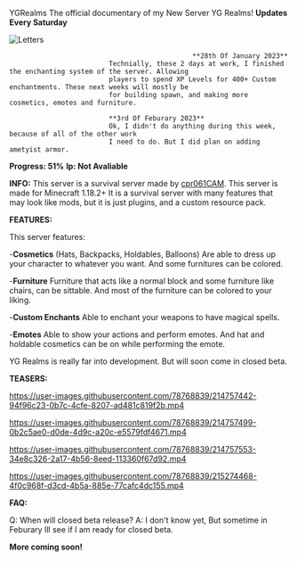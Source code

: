 YGRealms
                           The official documentary of my New Server YG Realms! **Updates Every Saturday**


![Letters](https://user-images.githubusercontent.com/78768839/214756264-fdf15acb-5acf-408f-a8e1-e9bc404afd15.png)

                                                  **28th Of January 2023**
                             Technially, these 2 days at work, I finished the enchanting system of the server. Allowing 
                             players to spend XP Levels for 400+ Custom enchantments. These next weeks will mostly be
                             for building spawn, and making more cosmetics, emotes and furniture.
                             
                             **3rd Of Feburary 2023**
                             Ok, I didn't do anything during this week, because of all of the other work
                             I need to do. But I did plan on adding ametyist armor.


**Progress: 51%** **Ip: Not Avaliable**

**INFO:**
This server is a survival server made by [cpr061CAM](https://www.youtube.com/channel/UCIRwB87RPw18FPxd780O5nw). This server is made for Minecraft 1.18.2+
It is a survival server with many features that may look like mods, but it is just plugins, and a custom resource pack.

**FEATURES:**

This server features:

-**Cosmetics** (Hats, Backpacks, Holdables, Balloons)
Are able to dress up your character to whatever you want. And some furnitures can be colored.

-**Furniture**
Furniture that acts like a normal block and some furniture like chairs, 
can be sittable. And most of the furniture can be colored to your liking.

-**Custom Enchants**
Able to enchant your weapons to have magical spells.

-**Emotes**
Able to show your actions and perform emotes. And hat and holdable cosmetics can be on while performing the emote.

YG Realms is really far into development. But will soon come in closed beta.

**TEASERS:**

https://user-images.githubusercontent.com/78768839/214757442-94f96c23-0b7c-4cfe-8207-ad481c819f2b.mp4

https://user-images.githubusercontent.com/78768839/214757499-0b2c5ae0-d0de-4d9c-a20c-e5579fdf4671.mp4

https://user-images.githubusercontent.com/78768839/214757553-34e8c326-2a17-4b56-8eed-113360f67d92.mp4

https://user-images.githubusercontent.com/78768839/215274468-4f0c968f-d3cd-4b5a-885e-77cafc4dc155.mp4

**FAQ:**

Q: When will closed beta release?
A: I don't know yet, But sometime in Feburary Ill see if I am ready for closed
beta.

**More coming soon!**



